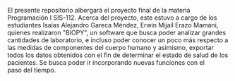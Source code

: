 El presente repositorio albergará el proyecto final de la materia Programación I SIS-112. Acerca del proyecto, este estuvo a cargo de los estudiantes Isaías Alejandro Gareca Méndez, Erwin Mijail Erazo Mamani, quienes realizaron "BIOPY", un software que busca poder analizar grandes cantidades de laboratorio, e incluso poder conocer un poco más respecto a las medidas de componentes del cuerpo humano y asimismo, exportar todos los datos obtenidos con el fin de determinar el estado de salud de los pacientes. Se busca poder ir incorporando nuevas funciones con el paso del tiempo.